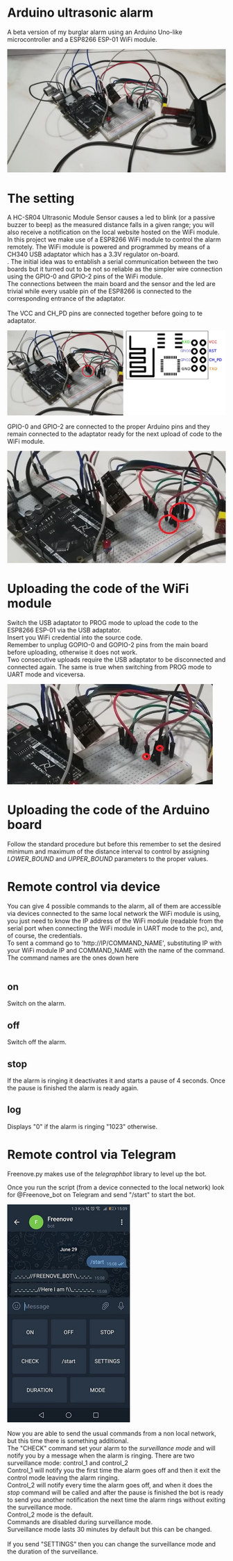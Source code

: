 # Arduino ultrasonic alarm

A beta version of my burglar alarm using an Arduino Uno-like microcontroller and a ESP8266 ESP-01 WiFi module.<br>

![](Prototype.jpg)

# The setting

A HC-SR04 Ultrasonic Module Sensor causes a led to blink (or a passive buzzer to beep) as the measured distance falls in a given range; you will also receive a notification on the local website hosted on the WiFi module. <br>
In this project we make use of a ESP8266 WiFi module to control the alarm remotely. The WiFi module is powered and programmed by means of a CH340 USB adaptator which has a 3.3V regulator on-board. <br>.
The initial idea was to entablish a serial communication between the two boards but it turned out to be not so reliable as the simpler wire connection using the GPIO-0 and GPIO-2 pins of the WiFi module.<br>
The connections between the main board and the sensor and the led are trivial while every usable pin of the ESP8266 is connected to the corresponding entrance of the adaptator. <br><br>
The VCC and CH_PD pins are connected together before going to te adaptator.<br>

![](VCCandCH_PD.jpg)

GPIO-0 and GPIO-2 are connected to the proper Arduino pins and they remain connected to the adaptator ready for the next upload of code to the WiFi module.

![](GPIOs.jpg)

# Uploading the code of the WiFi module

Switch the USB adaptator to PROG mode to upload the code to the ESP8266 ESP-01 via the USB adaptator.<br>
Insert you WiFi credential into the source code.<br>
Remember to unplug GOPIO-0 and GOPIO-2 pins from the main board before uploading, otherwise it does not work.<br>
Two consecutive uploads require the USB adaptator to be disconnected and connected again. The same is true when switching from PROG mode to UART mode and viceversa.

![](Uploading.jpg)

# Uploading the code of the Arduino board

Follow the standard procedure but before this remember to set the desired minimum and maximum of the distance interval to control by assigning *LOWER_BOUND* and *UPPER_BOUND* parameters to the proper values.

# Remote control via device

You can give 4 possible commands to the alarm, all of them are accessible via devices connected to the same local network the WiFi module is using, you just need to know the IP address of the WiFi module (readable from the serial port when connecting the WiFi module in UART mode to the pc), and, of course, the credentials.<br>
To sent a command go to 'http://IP/COMMAND_NAME', substituting IP with your WiFi module IP and COMMAND_NAME with the name of the command.<br>
The command names are the ones down here<br>
<br>

## on
Switch on the alarm.

## off
Switch off the alarm.

## stop
If the alarm is ringing it deactivates it and starts a pause of 4 seconds. Once the pause is finished the alarm is ready again.

## log
Displays "0" if the alarm is ringing "1023" otherwise.

# Remote control via Telegram

Freenove.py makes use of the *telegraphbot* library to level up the bot.<br>

Once you run the script (from a device connected to the local network) look for @Freenove_bot on Telegram and send "/start" to start the bot.

![](Bot_menu.jpg)

Now you are able to send the usual commands from a non local network, but this time there is something additional.<br>
The "CHECK" command set your alarm to the *surveillance mode* and will notify you by a message when the alarm is ringing. There are two surveillance mode: control_1 and control_2 <br> Control_1 will notify you the first time the alarm goes off and then it exit the control mode leaving the alarm ringing.<br> Control_2 will notify every time the alarm goes off, and when it does the *stop* command will be called and after the pause is finished the bot is ready to send you another notification the next time the alarm rings without exiting the surveillance mode. <br> Control_2 mode is the default. <br>
Commands are disabled during surveillance mode.<br> Surveillance mode lasts 30 minutes by default but this can be changed. <br><br>
If you send "SETTINGS" then you can change the surveillance mode and the duration of the surveillance.
